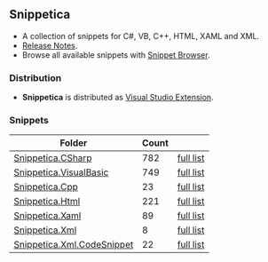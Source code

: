 ﻿## Snippetica

* A collection of snippets for C#, VB, C++, HTML, XAML and XML.
* [Release Notes](http://github.com/josefpihrt/snippetica/blob/master/ChangeLog.md).
* Browse all available snippets with [Snippet Browser](http://pihrt.net/snippetica/snippets?engine=vs).

### Distribution

* **Snippetica** is distributed as [Visual Studio Extension](http://marketplace.visualstudio.com/items?itemName=josefpihrt.Snippetica).

### Snippets

Folder|Count| |
--- | --- | ---:
[Snippetica.CSharp](http://github.com/josefpihrt/snippetica/blob/master/source/Snippetica.VisualStudio/Snippetica.CSharp/README.md)|782|[full list](http://pihrt.net/snippetica/snippets?engine=vs&language=csharp)
[Snippetica.VisualBasic](http://github.com/josefpihrt/snippetica/blob/master/source/Snippetica.VisualStudio/Snippetica.VisualBasic/README.md)|749|[full list](http://pihrt.net/snippetica/snippets?engine=vs&language=vb)
[Snippetica.Cpp](http://github.com/josefpihrt/snippetica/blob/master/source/Snippetica.VisualStudio/Snippetica.Cpp/README.md)|23|[full list](http://pihrt.net/snippetica/snippets?engine=vs&language=cpp)
[Snippetica.Html](http://github.com/josefpihrt/snippetica/blob/master/source/Snippetica.VisualStudio/Snippetica.Html/README.md)|221|[full list](http://pihrt.net/snippetica/snippets?engine=vs&language=html)
[Snippetica.Xaml](http://github.com/josefpihrt/snippetica/blob/master/source/Snippetica.VisualStudio/Snippetica.Xaml/README.md)|89|[full list](http://pihrt.net/snippetica/snippets?engine=vs&language=xaml)
[Snippetica.Xml](http://github.com/josefpihrt/snippetica/blob/master/source/Snippetica.VisualStudio/Snippetica.Xml/README.md)|8|[full list](http://pihrt.net/snippetica/snippets?engine=vs&language=xml)
[Snippetica.Xml.CodeSnippet](http://github.com/josefpihrt/snippetica/blob/master/source/Snippetica.VisualStudio/Snippetica.Xml.CodeSnippet/README.md)|22|[full list](http://pihrt.net/snippetica/snippets?engine=vs&language=xml)
